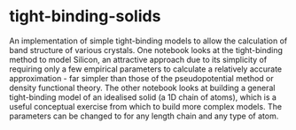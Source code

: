 # tight-binding-solids

An implementation of simple tight-binding models to allow the calculation of band structure of various crystals. One notebook looks at the tight-binding method to model Silicon, an attractive approach due to its simplicity of requiring only a few empirical parameters to calculate a relatively accurate approximation - far simpler than those of the pseudopotential method or density functional theory. The other notebook looks at building a general tight-binding model of an idealised solid (a 1D chain of atoms), which is a useful conceptual exercise from which to build more complex models. The parameters can be changed to for any length chain and any type of atom.
